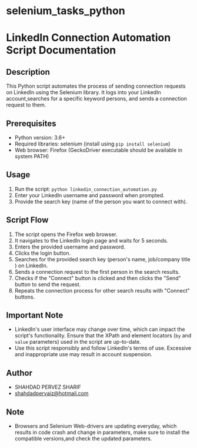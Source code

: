 # selenium_tasks_python

# LinkedIn Connection Automation Script Documentation

## Description
This Python script automates the process of sending connection requests on LinkedIn using the Selenium library.
It logs into your LinkedIn account,searches for a specific keyword persons, and sends a connection request to them.

## Prerequisites
- Python version: 3.6+
- Required libraries: selenium (install using `pip install selenium`)
- Web browser: Firefox (GeckoDriver executable should be available in system PATH)

## Usage
1. Run the script: `python linkedin_connection_automation.py`
2. Enter your LinkedIn username and password when prompted.
3. Provide the search key (name of the person you want to connect with).

## Script Flow
1. The script opens the Firefox web browser.
2. It navigates to the LinkedIn login page and waits for 5 seconds.
3. Enters the provided username and password.
4. Clicks the login button.
5. Searches for the provided search key (person's name, job/company title ) on LinkedIn.
6. Sends a connection request to the first person in the search results.
7. Checks if the "Connect" button is clicked and then clicks the "Send" button to send the request.
8. Repeats the connection process for other search results with "Connect" buttons.

## Important Note
- LinkedIn's user interface may change over time, which can impact the script's functionality.
  Ensure that the XPath and element locators (`by` and `value` parameters) used in the script are up-to-date.
- Use this script responsibly and follow LinkedIn's terms of use. Excessive and inappropriate use may result in account suspension.

## Author
- SHAHDAD PERVEZ SHARIF
- shahdadpervaiz@hotmail.com

## Note
- Browsers and Selenium Web-drivers are updating everyday, which results in code crash and change in parameters,
  make sure to install the compatible versions,and check the updated parameters.
